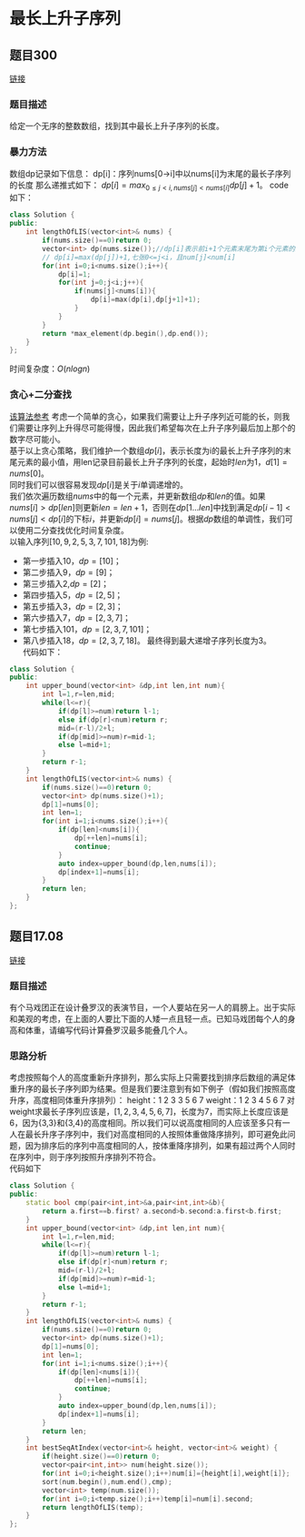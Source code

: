 # 最长上升子序列
## 题目300
[链接](https://leetcode-cn.com/problems/longest-increasing-subsequence/)
### 题目描述
给定一个无序的整数数组，找到其中最长上升子序列的长度。
### 暴力方法
数组dp记录如下信息：
dp[i]：序列nums[0->i]中以nums[i]为末尾的最长子序列的长度
那么递推式如下：
$dp[i]=max_{0\leq j<i,nums[j]<nums[i]}dp[j]+1$。
code如下：
```C++
class Solution {
public:
    int lengthOfLIS(vector<int>& nums) {
        if(nums.size()==0)return 0;
        vector<int> dp(nums.size());//dp[i]表示前i+1个元素末尾为第i个元素的最长上升子序列长度，一定有性质：if i<j then dp[i]<dp[j]
        // dp[i]=max(dp[j])+1,七张0<=j<i，且num[j]<num[i]
        for(int i=0;i<nums.size();i++){
            dp[i]=1;
            for(int j=0;j<i;j++){
                if(nums[j]<nums[i]){
                    dp[i]=max(dp[i],dp[j+1]+1);
                }
            }
        }
        return *max_element(dp.begin(),dp.end());
    }
};
```
时间复杂度：$O(nlogn)$
### 贪心+二分查找
[该算法参考](https://leetcode-cn.com/problemslongest-increasing-subsequence/solution/zui-chang-shang-sheng-zi-xu-lie-by-leetcode-soluti/)
考虑一个简单的贪心，如果我们需要让上升子序列近可能的长，则我们需要让序列上升得尽可能得慢，因此我们希望每次在上升子序列最后加上那个的数字尽可能小。  
基于以上贪心策略，我们维护一个数组$dp[i]$，表示长度为i的最长上升子序列的末尾元素的最小值，用len记录目前最长上升子序列的长度，起始时$len$为1，$d[1]=nums[0]$。  
同时我们可以很容易发现$dp[i]$是关于$i$单调递增的。  
我们依次遍历数组$nums$中的每一个元素，并更新数组$dp$和$len$的值。如果$nums[i]>dp[len]$则更新$len=len+1$，否则在$dp[1...len]$中找到满足$dp[i-1]<nums[j]<dp[i]$的下标$i$，并更新$dp[i]=nums[j]$。根据$dp$数组的单调性，我们可以使用二分查找优化时间复杂度。  
以输入序列$[10,9,2,5,3,7,101,18]$为例:
- 第一步插入10，$dp=[10]$；
- 第二步插入9，$dp=[9]$；
- 第三步插入2,$dp=[2]$；
- 第四步插入5，$dp=[2,5]$；
- 第五步插入3，$dp=[2,3]$；
- 第六步插入7，$dp=[2,3,7]$；
- 第七步插入101，$dp=[2,3,7,101]$；
- 第八步插入18，$dp=[2,3,7,18]$。
最终得到最大递增子序列长度为3。  
代码如下：
```C++
class Solution {
public:
    int upper_bound(vector<int> &dp,int len,int num){
        int l=1,r=len,mid;
        while(l<=r){
            if(dp[l]>=num)return l-1;
            else if(dp[r]<num)return r;
            mid=(r-l)/2+l;
            if(dp[mid]>=num)r=mid-1;
            else l=mid+1;
        }
        return r-1;
    }
    int lengthOfLIS(vector<int>& nums) {
        if(nums.size()==0)return 0;
        vector<int> dp(nums.size()+1);
        dp[1]=nums[0];
        int len=1;
        for(int i=1;i<nums.size();i++){
            if(dp[len]<nums[i]){
                dp[++len]=nums[i];
                continue;
            }
            auto index=upper_bound(dp,len,nums[i]);
            dp[index+1]=nums[i];
        }
        return len;
    }
};
```



## 题目17.08
[链接](https://leetcode-cn.com/problems/circus-tower-lcci/)
### 题目描述
有个马戏团正在设计叠罗汉的表演节目，一个人要站在另一人的肩膀上。出于实际和美观的考虑，在上面的人要比下面的人矮一点且轻一点。已知马戏团每个人的身高和体重，请编写代码计算叠罗汉最多能叠几个人。
### 思路分析
考虑按照每个人的高度重新升序排列，那么实际上只需要找到排序后数组的满足体重升序的最长子序列即为结果。但是我们要注意到有如下例子（假如我们按照高度升序，高度相同体重升序排列）：
height：1 2 3 3 5 6 7
weight：1 2 3 4 5 6 7
对weight求最长子序列应该是，$[1,2,3,4,5,6,7]$，长度为7，而实际上长度应该是6，因为{3,3}和{3,4}的高度相同。所以我们可以说高度相同的人应该至多只有一人在最长升序子序列中，我们对高度相同的人按照体重做降序排列，即可避免此问题，因为排序后的序列中高度相同的人，按体重降序排列，如果有超过两个人同时在序列中，则于序列按照升序排列不符合。  
代码如下
```C++
class Solution {
public:
    static bool cmp(pair<int,int>&a,pair<int,int>&b){
        return a.first==b.first? a.second>b.second:a.first<b.first;
    }
    int upper_bound(vector<int> &dp,int len,int num){
        int l=1,r=len,mid;
        while(l<=r){
            if(dp[l]>=num)return l-1;
            else if(dp[r]<num)return r;
            mid=(r-l)/2+l;
            if(dp[mid]>=num)r=mid-1;
            else l=mid+1;
        }
        return r-1;
    }
    int lengthOfLIS(vector<int>& nums) {
        if(nums.size()==0)return 0;
        vector<int> dp(nums.size()+1);
        dp[1]=nums[0];
        int len=1;
        for(int i=1;i<nums.size();i++){
            if(dp[len]<nums[i]){
                dp[++len]=nums[i];
                continue;
            }
            auto index=upper_bound(dp,len,nums[i]);
            dp[index+1]=nums[i];
        }
        return len;
    }
    int bestSeqAtIndex(vector<int>& height, vector<int>& weight) {
        if(height.size()==0)return 0;
        vector<pair<int,int>> num(height.size());
        for(int i=0;i<height.size();i++)num[i]={height[i],weight[i]};
        sort(num.begin(),num.end(),cmp);
        vector<int> temp(num.size());
        for(int i=0;i<temp.size();i++)temp[i]=num[i].second;
        return lengthOfLIS(temp);
    }
};
```